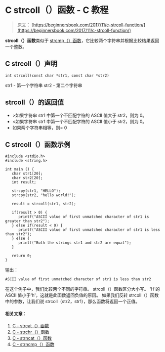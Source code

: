 # C strcoll（）函数 - C 教程

> 原文： [https://beginnersbook.com/2017/11/c-strcoll-function/](https://beginnersbook.com/2017/11/c-strcoll-function/)

**strcoll（）函数**类似于 [strcmp（）函数](https://beginnersbook.com/2017/11/c-strcmp-function/)，它比较两个字符串并根据比较结果返回一个整数。

## C strcoll（）声明

```
int strcoll(const char *str1, const char *str2)
```

str1 - 第一个字符串
str2 - 第二个字符串

## strcoll（）的返回值

*   &GT;如果字符串 str1 中第一个不匹配字符的 ASCII 值大于 str2，则为 0。
*   &LT;如果字符串 str1 中第一个不匹配字符的 ASCII 值小于 str2，则为 0。
*   如果两个字符串相等，则= 0

## C strcoll（）函数示例

```
#include <stdio.h>
#include <string.h>

int main () {
   char str1[20];
   char str2[20];
   int result;

   strcpy(str1, "HELLO");
   strcpy(str2, "hello world!");

   result = strcoll(str1, str2);

   if(result > 0) { 
      printf("ASCII value of first unmatched character of str1 is greater than str2");
   } else if(result < 0) {
      printf("ASCII value of first unmatched character of str1 is less than str2");
   } else {
      printf("Both the strings str1 and str2 are equal");
   }

   return 0;
}
```

输出：

```
ASCII value of first unmatched character of str1 is less than str2
```

在这个例子中，我们比较两个不同的字符串。 strcoll（）函数区分大小写。 'H'的 ASCII 值小于'h'，这就是此函数返回负值的原因。
如果我们反转 strcoll（）函数中的参数，让我们说 strcoll（str2，str1），那么函数将返回一个正值。

#### 相关文章：

1.  [C - strcat（）函数](https://beginnersbook.com/2017/11/c-strcat-function-with-example/)
2.  [C - strchr（）函数](https://beginnersbook.com/2017/11/c-strchr-function/)
3.  [C - strncat（）函数](https://beginnersbook.com/2017/11/c-strncat-function/)
4.  [C - strncmp（）函数](https://beginnersbook.com/2017/11/c-strncmp-function/)